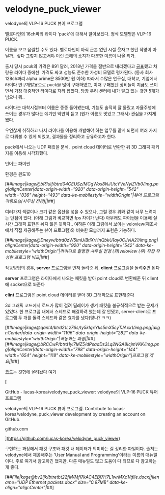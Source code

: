 # velodyne_puck_viewer
velodyne의 VLP-16 PUCK 뷰어 프로그램


벨로다인의 16ch짜리 라이다 'puck'에 대해서 알아보겠다. 정식 모델명은 VLP-16 PUCK.

이름을 보고 움찔할 수도 있다. 벨로다인이 아직 근본 없던 시절 웃자고 했던 작명이 아닐까.. 싶다 그렇지 않고서야 이런 오해의 소지가 다분한 이름이 나올 리가.

출시 당시 pcuk의 가격은 891 달러, 2018년 가격을 절반으로 내리겠다고 [공표](http://www.lumisol.co.kr/sub/media/bellow.asp?mode=view&bid=1&idx=168)했고 차량용 라이다 중에선  가격도 싸고 성능도 준수한 가성비 모델로 평가된다. (동사 회사 128ch짜리 alpha prime은 8500만 원 이하) 따라서 수많은 연구실, 대학교, 기업에서 라이다 연구개발용으로 puck을 많이 구매하였고, 이때 구매했던 장비들이 지금도 쓰이면서 가장 대중적인 라이다로 자리 잡았다. 당장 우리 센터에 내가 알고 있는 것만 5개가 넘으니 뭐..

라이다는 대학시절부터 이름은 종종 들어봤는데, 기능도 솔직히 잘 몰랐고 자율주행에 쓰이는 경우가 많다는 얘기만 막연히 듣고 (뭔가 이름도 멋있고 그래서) 관심을 가지게 됐다. 

우연찮게 취직하고 나서 라이다를 이용해 개발해야 하는 업무를 맡게 되면서 여러 가지로 다뤄볼 수 있게 되었고, 결과물을 정리하고 공유하고자 한다. 

puck에서 나오는 UDP 패킷을 분석,  point cloud 데이터로 변환한 뒤 3D 그래픽 패키지를 이용해 시각화했다.

언어는 파이썬

환경은 윈도10

[##_Image|kage@bR1uIf/btrd04CEUSz/MGgWos8NJUtcYVeNyiZVb0/img.png|alignCenter|data-origin-width="920" data-origin-height="542" width="836" height="493" data-ke-mobilestyle="widthOrigin"|뷰어 프로그램 작동모습(사무실 전경)||_##]

여러가지 색깔이나 크기 같은 옵션을 넣을 수 있으나, 그럴 경우 위와 같이 너무 느려지는 단점이 있다. (아래 그림과 비교하면 fps 차이가 난다) 아무래도 파이썬을 이용해 실시간 그래픽 표현은 쉬지 않은 듯하다.. 여하튼 아래 그림에서 보이는 veloview(제조사에서 직접 제공해주는 뷰어 프로그램)와 비슷한 모습까지 표현은 가능하다. 

[##_Image|kage@Dneyw/btrd0zW5ImU/BtlXrHnQbkU1ay0CJvIA21/img.png|alignCenter|data-origin-width="920" data-origin-height="542" data-ke-mobilestyle="widthOrigin"|라이다로 촬영한 사무실 전경 (좌)veloview (우) 직접 작성한 프로그램 비교||_##]

작동방법의 경우, **server** 프로그램을 먼저 돌려준 뒤, **client** 프로그램을 돌려주면 된다

**server** 프로그램은 라이다에서 나오는 패킷을 받아 point cloud로 변환해준 뒤 client에 socket으로 쏴준다

**clint** 프로그램은 point cloud 데이터를 받아 3D 그래픽으로 표현해준다

3d 그래픽 코드에서 로드가 많이 걸려 딜레이가 생겨 패킷을 불규칙적으로 받는 문제가 있었다. 한 프로그램 내에서 스레드로 해결하려 했는데 잘 안됐고, server-client로 프로그램 두 개를 돌려 스레드와 같은 효과를 냈다(맞나? ㅋㅋ) 

[##_Image|kage@qanI4/btrd21Lz76s/ty5kIqxYks5mX5cyTJAxx1/img.png|alignCenter|data-origin-width="1196" data-origin-height="282" data-ke-mobilestyle="widthOrigin"|작동하는 과정||_##][##_Image|kage@bRCCwP/btrd1yi7MZ5/dPsaaDs3Lq2NGA8IcjmVKK/img.png|alignCenter|data-origin-width="798" data-origin-height="144" width="654" height="118" data-ke-mobilestyle="widthOrigin"|프로그램 개요||_##]

코드는 깃헙에 올려놨다 [여기](https://github.com/lucas-korea/velodyne_puck_viewer)

[

GitHub - lucas-korea/velodyne\_puck\_viewer: velodyne의 VLP-16 PUCK 뷰어 프로그램

velodyne의 VLP-16 PUCK 뷰어 프로그램. Contribute to lucas-korea/velodyne\_puck\_viewer development by creating an account on GitHub.

github.com



](https://github.com/lucas-korea/velodyne_puck_viewer)

구현하는 과정에서 패킷 구조와 패킷 내 데이터가 의미하는 걸 정리한 파일이다. 출처는 velodyne에서 제공해주는 'User Manual and Programming'이라는 이름의 매뉴얼이다. 주로 여기서 참고하긴 했지만, 다른 매뉴얼도 많고 도움이 다 되므로 다 참고하는 게 좋다. 

[##_File|kage@bv2Ijk/btretbt22fM/Mfl7kAC4EBj7H7L1wrMXc1/tfile.docx|filename="UDP Ethernet packets.docx" size="0.97MB" data-ke-align="alignCenter"|_##]